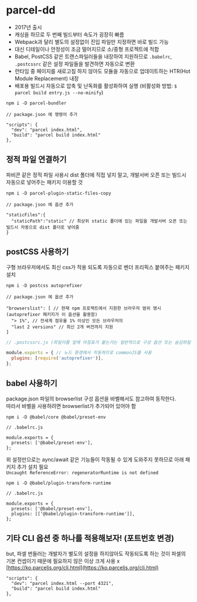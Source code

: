 # parcel-dd



* 2017년 출시
* 캐싱을 하므로 두 번째 빌드부터 속도가 굉장히 빠름
* Webpack과 달리 별도의 설정없이 진입 파일만 지정하면 바로 빌드 가능
* 대신 디테일이나 안정성이 조금 떨어지므로 소/중형 프로젝트에 적합
* Babel, PostCSS 같은 트랜스파일러들을 내장하여 지원하므로 `.babelrc`, `.postcssrc` 같은 설정 파일들을 발견하면 자동으로 변환
* 런타임 중 페이지를 새로고침 하지 않아도 모듈을 자동으로 업데이트하는 HTR(Hot Module Replacement) 내장
* 배포용 빌드시 자동으로 압축 및 난독화를 활성화하여 실행 (비활성화 방법: `$ parcel build entry.js --no-minify`)

```
npm i -D parcel-bundler
```

```
// package.json 에 명령어 추가

"scripts": {
  "dev": "parcel index.html",
  "build": "parcel build index.html"
},
```

## 정적 파일 연결하기

파비콘 같은 정적 파일 사용시 dist 폴더에 직접 넣지 말고, 개발서버 오픈 또는 빌드시 자동으로 넣어주는 패키지 이용할 것

```
npm i -D parcel-plugin-static-files-copy
```

```
// package.json 에 옵션 추가

"staticFiles":{
  "staticPath":"static" // 최상위 static 폴더에 있는 파일을 개발서버 오픈 또는 빌드시 자동으로 dist 폴더로 넣어줌
}
```

## postCSS 사용하기

구형 브라우저에서도 최신 css가 적용 되도록 자동으로 벤더 프리픽스 붙여주는 패키지 설치

```
npm i -D postcss autoprefixer
```

```
// package.json 에 옵션 추가

"browserslist": [ // 현재 npm 프로젝트에서 지원한 브라우저 범위 명시 (autoprefixer 패키지가 이 옵션을 활용함)
  "> 1%", // 전세계 점유율 1% 이상인 모든 브라우저의
  "last 2 versions" // 최신 2개 버전까지 지원
]
```

```js
// .postcssrc.js (파일이름 앞에 마침표가 붙는거는 일반적으로 구성 옵션 또는 숨김파일이라는 의미)

module.exports = { // 노드 환경에서 작동하므로 commonJS를 사용
  plugins: [require('autoprefixer')],
};
```

## babel 사용하기

package.json 파일의 browserlist 구성 옵션을 바벨해서도 참고하여 동작한다.\
따라서 바벨을 사용하려면 browserlist가 추가되어 있어야 함

```
npm i -D @babel/core @babel/preset-env
```

```
// .babelrc.js

module.exports = {
  presets: ['@babel/preset-env'],
};
```

위 설정만으로는 aync/await 같은 기능들이 작동될 수 있게 도와주지 못하므로 아래 패키지 추가 설치 필요\
`Uncaught ReferenceError: regeneratorRuntime is not defined`

```
npm i -D @babel/plugin-transform-runtime
```

```
// .babelrc.js

module.exports = {
  presets: ['@babel/preset-env'],
  plugins: [['@babel/plugin-transform-runtime']],
};
```

## 기타 CLI 옵션 중 하나를 적용해보자! (포트번호 변경)

but, 파셀 번들러는 개발자가 별도의 설정을 하지않아도 작동되도록 하는 것이 파셀의 기본 컨셉이기 때문에 필요하지 않은 이상 크게 사용 x [https://ko.parceljs.org/cli.html](https://ko.parceljs.org/cli.html)

```
"scripts": {
  "dev": "parcel index.html --port 4321",
  "build": "parcel build index.html"
},
```
